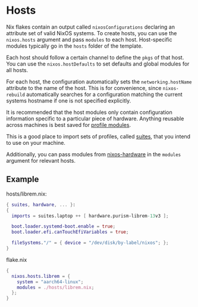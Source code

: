 # Hosts

Nix flakes contain an output called `nixosConfigurations` declaring an
attribute set of valid NixOS systems. To create hosts, you can use the 
`nixos.hosts` argument and pass `modules` to each host. Host-specific modules
typically go in the `hosts` folder of the template.

Each host should follow a certain channel to define the `pkgs` of that host.
You can use the `nixos.hostDefaults` to set defaults and global modules for all
hosts.

For each host, the configuration automatically sets the `networking.hostName`
attribute to the name of the host. This is for convenience, since `nixos-rebuild`
automatically searches for a configuration matching the current systems hostname
if one is not specified explicitly.

It is recommended that the host modules only contain configuration information
specific to a particular piece of hardware. Anything reusable across machines
is best saved for [profile modules](./profiles.md).

This is a good place to import sets of profiles, called [suites](./suites.md),
that you intend to use on your machine.

Additionally, you can pass modules from [nixos-hardware][nixos-hardware] in the
`modules` argument for relevant hosts.

## Example

hosts/librem.nix:
```nix
{ suites, hardware, ... }:
{
  imports = suites.laptop ++ [ hardware.purism-librem-13v3 ];

  boot.loader.systemd-boot.enable = true;
  boot.loader.efi.canTouchEfiVariables = true;

  fileSystems."/" = { device = "/dev/disk/by-label/nixos"; };
}
```

flake.nix
```nix
{
  nixos.hosts.librem = {
    system = "aarch64-linux";
    modules = ./hosts/librem.nix;
  };
}
```


[nixos-hardware]: https://github.com/NixOS/nixos-hardware
